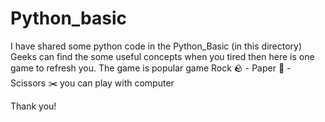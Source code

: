 # Python_basic
I have shared some python code in the Python_Basic (in this directory)
Geeks can find the some useful concepts
when you tired then here is one game to refresh you. The game is popular game Rock 🪨  - Paper 📄  - Scissors ✂️ you can play with computer


Thank you!
